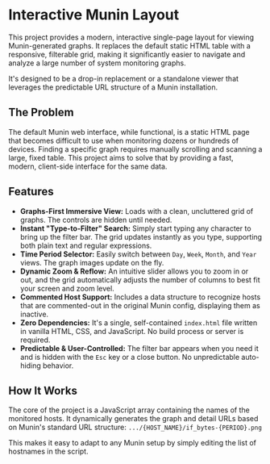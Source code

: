 # Interactive Munin Layout

This project provides a modern, interactive single-page layout for viewing Munin-generated graphs. It replaces the default static HTML table with a responsive, filterable grid, making it significantly easier to navigate and analyze a large number of system monitoring graphs.

It's designed to be a drop-in replacement or a standalone viewer that leverages the predictable URL structure of a Munin installation.



## The Problem

The default Munin web interface, while functional, is a static HTML page that becomes difficult to use when monitoring dozens or hundreds of devices. Finding a specific graph requires manually scrolling and scanning a large, fixed table. This project aims to solve that by providing a fast, modern, client-side interface for the same data.

## Features

*   **Graphs-First Immersive View:** Loads with a clean, uncluttered grid of graphs. The controls are hidden until needed.
*   **Instant "Type-to-Filter" Search:** Simply start typing any character to bring up the filter bar. The grid updates instantly as you type, supporting both plain text and regular expressions.
*   **Time Period Selector:** Easily switch between `Day`, `Week`, `Month`, and `Year` views. The graph images update on the fly.
*   **Dynamic Zoom & Reflow:** An intuitive slider allows you to zoom in or out, and the grid automatically adjusts the number of columns to best fit your screen and zoom level.
*   **Commented Host Support:** Includes a data structure to recognize hosts that are commented-out in the original Munin config, displaying them as inactive.
*   **Zero Dependencies:** It's a single, self-contained `index.html` file written in vanilla HTML, CSS, and JavaScript. No build process or server is required.
*   **Predictable & User-Controlled:** The filter bar appears when you need it and is hidden with the `Esc` key or a close button. No unpredictable auto-hiding behavior.

## How It Works

The core of the project is a JavaScript array containing the names of the monitored hosts. It dynamically generates the graph and detail URLs based on Munin's standard URL structure:
`.../{HOST_NAME}/if_bytes-{PERIOD}.png`

This makes it easy to adapt to any Munin setup by simply editing the list of hostnames in the script.
